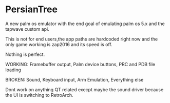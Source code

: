 # PersianTree
A new palm os emulator with the end goal of emulating palm os 5.x and the tapwave custom api.

This is not for end users,the app paths are hardcoded right now and the only game working is zap2016 and its speed is off.

Nothing is perfect.

WORKING:
Framebuffer output,
Palm device buttons,
PRC and PDB file loading

BROKEN:
Sound,
Keyboard input,
Arm Emulation,
Everything else

Dont work on anything QT related execpt maybe the sound driver because the UI is switching to RetroArch.
